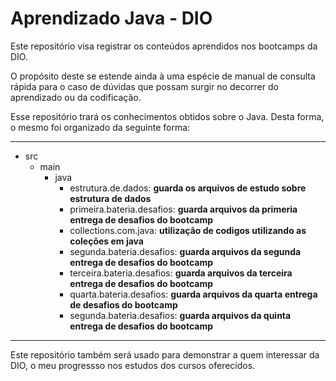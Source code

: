 # Aprendizado Java - DIO

Este repositório visa registrar os conteúdos aprendidos nos bootcamps da DIO.

O propósito deste se estende ainda à uma espécie de manual de consulta rápida
para o caso de dúvidas que possam surgir no decorrer do aprendizado
ou da codificação.

Esse repositório trará os conhecimentos obtidos sobre o Java.
Desta forma, o mesmo foi organizado da seguinte forma:

---

* src
    * main 
      * java
        * estrutura.de.dados: **guarda os arquivos de estudo sobre estrutura de dados**
        * primeira.bateria.desafios: **guarda arquivos da primeria entrega de desafios do bootcamp**
        * collections.com.java: **utilização de codigos utilizando as coleções em java**
        * segunda.bateria.desafios: **guarda arquivos da segunda entrega de desafios do bootcamp**
        * terceira.bateria.desafios: **guarda arquivos da terceira entrega de desafios do bootcamp**
        * quarta.bateria.desafios: **guarda arquivos da quarta entrega de desafios do bootcamp**
        * segunda.bateria.desafios: **guarda arquivos da quinta entrega de desafios do bootcamp**
---

Este repositório também será usado para demonstrar a quem interessar da DIO, o meu 
progressso nos estudos dos cursos oferecidos.

